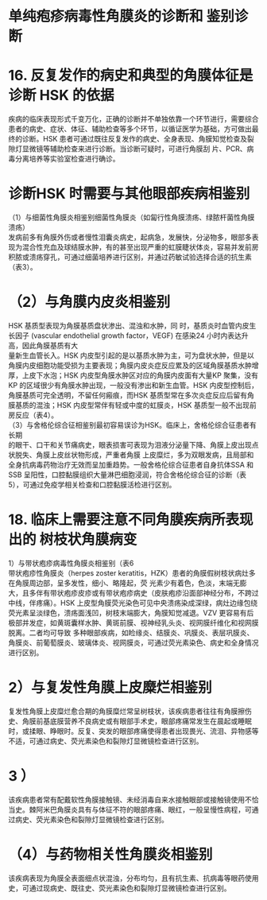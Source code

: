 # 单纯疱疹病毒性角膜炎的诊断和 鉴别诊断  
# 16.  反复发作的病史和典型的角膜体征是诊断 HSK 的依据  
疾病的临床表现形式千变万化，正确的诊断并不单独依靠一个环节进行，需要综合患者的病史、症状、体征、辅助检查等多个环节，以循证医学为基础，方可做出最终的诊断。HSK 患者可通过既往反复发作的病史、全身表现、角膜知觉检查及裂隙灯显微镜等辅助检查来进行诊断。当诊断可疑时，可进行角膜刮 片、PCR、病毒分离培养等实验室检查进行确诊。  
#  诊断HSK 时需要与其他眼部疾病相鉴别  
（1）与细菌性角膜炎相鉴别细菌性角膜炎（如匐行性角膜溃疡、绿脓杆菌性角膜溃疡）  
发病前多有角膜外伤或者慢性泪囊炎病史，起病急，发展快，分泌物多，眼部多表现为混合性充血及球结膜水肿，有的甚至出现严重的虹膜睫状体炎，容易并发前房积脓或溃疡穿孔，可通过细菌培养进行区别，并通过药敏试验选择合适的抗生素（表3）。  
# （2）与角膜内皮炎相鉴别  
HSK  基质型表现为角膜基质盘状渗出、混浊和水肿，同 时，基质炎时血管内皮生长因子 (vascular endothelial growth  factor，VEGF) 在感染24 小时内表达升高，因此角膜基质有大  
量新生血管长入。HSK 内皮型引起的是以基质水肿为主，可为盘状水肿，但是以角膜内皮细胞功能受损为主要表现；角膜内皮炎症反应累及的区域角膜基质水肿增厚，上皮下水泡；HSK 内皮型角膜水肿区对应的角膜内皮面有大量KP 聚集，没有KP 的区域很少有角膜水肿出现，一般没有渗出和新生血管。HSK 内皮型控制后，角膜基质可完全透明，不留任何瘢痕，而HSK 基质型常在多次炎症反应后留有角膜基质的混浊；HSK 内皮型常伴有轻或中度的虹膜炎，HSK 基质型一般不出现前房反应（表4）。  
（3）与舍格伦综合征相鉴别最初容易误诊为HSK。临床上，舍格伦综合征患者有长期  
的眼干、口干和关节痛病史，眼表损害可表现为泪液分泌量下降、角膜上皮出现点状脱失、角膜上皮丝状物形成，严重者角膜 上皮糜烂，多为双眼发病，且局部和全身抗病毒药物治疗无效而呈加重趋势。一般舍格伦综合征患者自身抗体SSA 和SSB 呈阳性，口腔黏膜组织大量淋巴细胞浸润，符合舍格伦综合征的诊断（表5），可通过免疫学相关检查和口腔黏膜活检进行区别。  
# 18. 临床上需要注意不同角膜疾病所表现出的 树枝状角膜病变  
1）与带状疱疹病毒性角膜炎相鉴别（表6  
带状疱疹性角膜炎（herpes zoster keratitis，HZK）患者的角膜假树枝状病灶多在角膜周边部，呈多发性，细小、略隆起，荧 光素少有着色，色淡，末端无膨大，且多伴有带状疱疹皮疹或有带状疱疹病史（皮肤疱疹沿面部神经分布，不跨过中线，伴疼痛）。HSK 上皮型角膜荧光染色可见中央溃疡染成深绿，病灶边缘包绕荧光素呈淡绿色，溃疡面浅凹，树枝末端膨大，角膜知觉减退。VZV 更容易有后极部并发症，如黄斑囊样水肿、黄斑前膜、视神经乳头炎、视网膜纤维化和视网膜脱离。二者均可导致 多种眼部疾病，如睑缘炎、结膜炎、巩膜炎、表层巩膜炎、角膜炎、前葡萄膜炎、玻璃体炎、视网膜炎，可通过荧光素染色、病史和全身情况进行区别。  
# 2）与复发性角膜上皮糜烂相鉴别  
复发性角膜上皮糜烂愈合期的角膜糜烂常呈树枝状，该疾病患者往往有角膜擦伤史、角膜前基底膜营养不良病史或有眼部手术史，眼部疼痛常发生在晨起或睡眠时，或揉眼、睁眼时。反复、突发的眼部疼痛使得患者出现畏光、流泪、异物感等不适，可通过病史、荧光素染色和裂隙灯显微镜检查进行区别。  
# 3 ）  
该疾病患者常有配戴软性角膜接触镜、未经消毒自来水接触眼部或接触镜使用不恰当史。棘阿米巴角膜炎具有与体征不符的眼部疼痛、眼红，一般呈慢性病程，可通过病史、荧光素染色和裂隙灯显微镜检查进行区别。  
# （4）与药物相关性角膜炎相鉴别  
该疾病表现为角膜全表面细点状混浊，分布均匀，且有抗生素、抗病毒等眼药使用史，可通过现病史、既往史、荧光素染色和裂隙灯显微镜检查进行区别。  